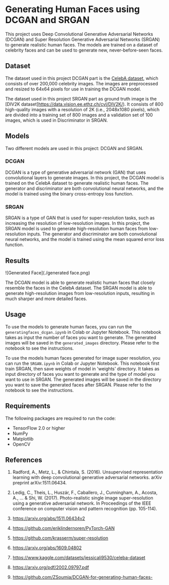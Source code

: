 # Generating Human Faces using DCGAN and SRGAN

This project uses Deep Convolutional Generative Adversarial Networks (DCGAN) and Super Resolution Generative Adversarial Networks (SRGAN) to generate realistic human faces. The models are trained on a dataset of celebrity faces and can be used to generate new, never-before-seen faces.

## Dataset

The dataset used in this project DCGAN part is the [CelebA dataset](http://mmlab.ie.cuhk.edu.hk/projects/CelebA.html), which consists of over 200,000 celebrity images. The images are preprocessed and resized to 64x64 pixels for use in training the DCGAN model.

The dataset used in this project SRGAN part as ground truth image is the [DIV2K dataset]https://data.vision.ee.ethz.ch/cvl/DIV2K/). It consists of 800 high-quality images with a resolution of 2K (i.e., 2048x1080 pixels), which are divided into a training set of 800 images and a validation set of 100 images, which is used in Discriminator in SRGAN.

## Models

Two different models are used in this project: DCGAN and SRGAN.

### DCGAN

DCGAN is a type of generative adversarial network (GAN) that uses convolutional layers to generate images. In this project, the DCGAN model is trained on the CelebA dataset to generate realistic human faces. The generator and discriminator are both convolutional neural networks, and the model is trained using the binary cross-entropy loss function.

### SRGAN

SRGAN is a type of GAN that is used for super-resolution tasks, such as increasing the resolution of low-resolution images. In this project, the SRGAN model is used to generate high-resolution human faces from low-resolution inputs. The generator and discriminator are both convolutional neural networks, and the model is trained using the mean squared error loss function.

## Results

![Generated Face](./generated face.png)

The DCGAN model is able to generate realistic human faces that closely resemble the faces in the CelebA dataset. The SRGAN model is able to generate high-resolution images from low-resolution inputs, resulting in much sharper and more detailed faces.

## Usage

To use the models to generate human faces, you can run the `generatingfaces_dcgan.ipynb` in Colab or Jupyter Notebook. This notebook takes as input the number of faces you want to generate. The generated images will be saved in the `generated_images` directory. Please refer to the notebook to see the instructions.

To use the models human faces generated for image super resolution, you can run the `SRGAN.ipynb` in Colab or Jupyter Notebook. This notebook first train SRGAN, then save weights of model in 'weights' directory. It takes as input directory of faces you want to generate and the type of model you want to use in SRGAN. The generated images will be saved in the directory you want to save the generated faces after SRGAN. Please refer to the notebook to see the instructions.

## Requirements

The following packages are required to run the code:

* TensorFlow 2.0 or higher
* NumPy
* Matplotlib
* OpenCV

## References

1. Radford, A., Metz, L., & Chintala, S. (2016). Unsupervised representation learning with deep convolutional generative adversarial networks. arXiv preprint arXiv:1511.06434.

2. Ledig, C., Theis, L., Huszár, F., Caballero, J., Cunningham, A., Acosta, A., ... & Shi, W. (2017). Photo-realistic single image super-resolution using a generative adversarial network. In Proceedings of the IEEE conference on computer vision and pattern recognition (pp. 105-114).

3. https://arxiv.org/abs/1511.06434v2
4. https://github.com/eriklindernoren/PyTorch-GAN
5. https://github.com/krasserm/super-resolution
6. https://arxiv.org/abs/1609.04802
7. https://www.kaggle.com/datasets/jessicali9530/celeba-dataset
8. https://arxiv.org/pdf/2002.09797.pdf
9. https://github.com/ZSoumia/DCGAN-for-generating-human-faces-

